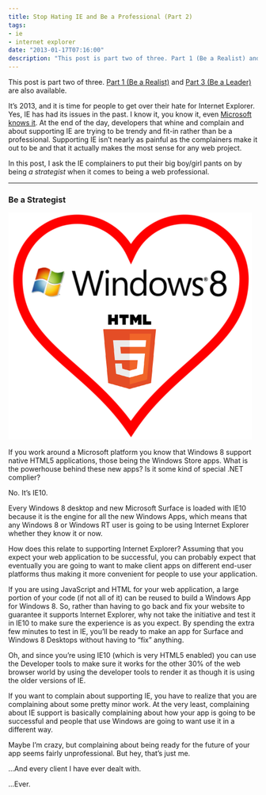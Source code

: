 ```yaml
---
title: Stop Hating IE and Be a Professional (Part 2)
tags:
- ie
- internet explorer
date: "2013-01-17T07:16:00"
description: "This post is part two of three. Part 1 (Be a Realist) and Part 3 (Be a Leader) are also available."
---
```


This post is part two of three. [Part 1 (Be a Realist)](http://www.davidwesst.com/stop-hating-ie-and-be-a-professional-part-1) and [Part 3 (Be a Leader)](http://www.davidwesst.com/stop-hating-ie-and-be-a-professional-part-3) are also available.

It’s 2013, and it is time for people to get over their hate for Internet Explorer. Yes, IE has had its issues in the past. I know it, you know it, even [Microsoft knows it](http://www.ie6countdown.com/). At the end of the day, developers that whine and complain and about supporting IE are trying to be trendy and fit-in rather than be a professional. Supporting IE isn’t nearly as painful as the complainers make it out to be and that it actually makes the most sense for any web project. 

In this post, I ask the IE complainers to put their big boy/girl pants on by being _a strategist_ when it comes to being a web professional.

* * *

### Be a Strategist

![HTML5 and Windows 8\. All powered by Internet Explorer 10.][1]

If you work around a Microsoft platform you know that Windows 8 support native HTML5 applications, those being the Windows Store apps. What is the powerhouse behind these new apps? Is it some kind of special .NET complier?

No. It’s IE10.

Every Windows 8 desktop and new Microsoft Surface is loaded with IE10 because it is the engine for all the new Windows Apps, which means that any Windows 8 or Windows RT user is going to be using Internet Explorer whether they know it or now.  

How does this relate to supporting Internet Explorer? Assuming that you expect your web application to be successful, you can probably expect that eventually you are going to want to make client apps on different end-user platforms thus making it more convenient for people to use your application.

If you are using JavaScript and HTML for your web application, a large portion of your code (if not all of it) can be reused to build a Windows App for Windows 8\. So, rather than having to go back and fix your website to guarantee it supports Internet Explorer, why not take the initiative and test it in IE10 to make sure the experience is as you expect. By spending the extra few minutes to test in IE, you’ll be ready to make an app for Surface and Windows 8 Desktops without having to “fix” anything. 

Oh, and since you’re using IE10 (which is very HTML5 enabled) you can use the Developer tools to make sure it works for the other 30% of the web browser world by using the developer tools to render it as though it is using the older versions of IE. 

If you want to complain about supporting IE, you have to realize that you are complaining about some pretty minor work. At the very least, complaining about IE support is basically complaining about how your app is going to be successful and people that use Windows are going to want use it in a different way. 

Maybe I’m crazy, but complaining about being ready for the future of your app seems fairly unprofessional. But hey, that’s just me. 

…And every client I have ever dealt with.

…Ever.

[1]: window8_heart_html5.png